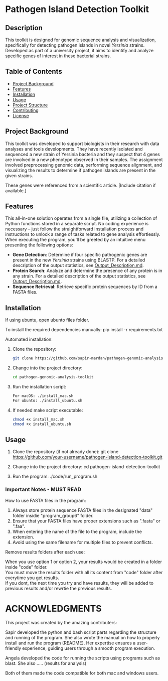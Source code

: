 # Pathogen Island Detection Toolkit

## Description

This toolkit is designed for genomic sequence analysis and visualization, specifically for detecting pathogen islands in novel *Yersinia* strains. Developed as part of a university project, it aims to identify and analyze specific genes of interest in these bacterial strains.

## Table of Contents

- [Project Background](#project-background)
- [Features](#features)
- [Installation](#installation)
- [Usage](#usage)
- [Project Structure](#project-structure)
- [Contributing](#contributing)
- [License](#license)

## Project Background

This toolkit was developed to support biologists in their research with data analyses and tools developments. They have recently isolated and sequenced a new strain of Yersinia bacteria and they suspect that 4 genes are involved in a new phenotype observed in their samples. The assignment involved preprocessing genomic data, performing sequence alignment, and visualizing the results to determine if pathogen islands are present in the given strains. 

These genes were referenced from a scientific article. [Include citation if available.]

## Features

This all-in-one solution operates from a single file, utilizing a collection of Python functions stored in a separate script. No coding experience is necessary – just follow the straightforward installation process and instructions to unlock a range of tasks related to gene analysis effortlessly. When executing the program, you'll be greeted by an intuitive menu presenting the following options: 

- **Gene Detection**: Determine if four specific pathogenic genes are present in the new *Yersinia* strains using BLASTP. For a detailed description of the output statistics, see [Output_Description.md](Output_Description.md).
- **Protein Search**: Analyze and determine the presence of any protein is in any strain. For a detailed description of the output statistics, see [Output_Description.md](Output_Description.md).
- **Sequence Retrieval**: Retrieve specific protein sequences by ID from a FASTA files.

## Installation

If using ubuntu, open ubunto files folder.

To install the required dependencies manually:
pip install -r requirements.txt

Automated installation:
1. Clone the repository:
    ```bash
    git clone https://github.com/sapir-mardan/pathogen-genomic-analysis-toolkit.git
    ```
2. Change into the project directory:
    ```bash
    cd pathogen-genomic-analysis-toolkit
    ```
3. Run the installation script:
    ```bash
    For macOS: ./install_mac.sh
    For ubunto: ./install_ubuntu.sh
    ```
    
4. If needed make script executable:
    ```bash
    chmod +x install_mac.sh
    chmod +x install_ubuntu.sh
    ```

## Usage

1. Clone the repository (if not already done):
git clone https://github.com/your-username/pathogen-island-detection-toolkit.git

2. Change into the project directory:
cd pathogen-island-detection-toolkit

3. Run the program:
./code/run_program.sh



  
### Important Notes - MUST READ 

How to use FASTA files in the program: 
1. Always store protein sequence FASTA files in the designated "data" folder insidie "program_group6" folder. 
2. Ensure that your FASTA files have proper extensions such as ".fasta" or ".faa". 
3. When entering the name of the file to the program, include the extension.
4. Avoid using the same filename for multiple files to prevent conflicts.

Remove results folders after each use:  
  
When you use option 1 or option 2, your results would be created in a folder inside "code" folder.   
You must move the results folder with all its content from "code" folder after everytime you get results.  
If you dont, the next time you try and have results, they will be added to previous results and/or rewrtie the previous results.

# ACKNOWLEDGMENTS #  
  
This project was created by the amazing contributers:  
  
Sapir developed the python and bash script parts regarding the structure and running of the program. She also wrote the manual on how to properly install and run the program (README). Her expertise ensures a user-friendly experience, guiding users through a smooth program execution.  

Angela developed the code for running the scripts using programs such as blast. She also ..... (results for analysis)  

Both of them made the code compatible for both mac and windows users.  
    
  

